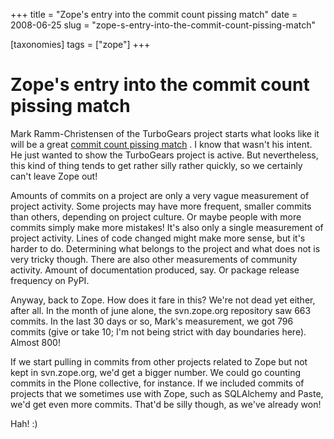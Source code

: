 +++
title = "Zope's entry into the commit count pissing match"
date = 2008-06-25
slug = "zope-s-entry-into-the-commit-count-pissing-match"

[taxonomies]
tags = ["zope"]
+++

# Zope's entry into the commit count pissing match

Mark Ramm-Christensen of the TurboGears project starts what looks like
it will be a great [commit count pissing
match](http://compoundthinking.com/blog/index.php/2008/06/24/but-im-not-dead-yet/#comments)
. I know that wasn't his intent. He just wanted to show the TurboGears
project is active. But nevertheless, this kind of thing tends to get
rather silly rather quickly, so we certainly can't leave Zope out!

Amounts of commits on a project are only a very vague measurement of
project activity. Some projects may have more frequent, smaller commits
than others, depending on project culture. Or maybe people with more
commits simply make more mistakes! It's also only a single measurement
of project activity. Lines of code changed might make more sense, but
it's harder to do. Determining what belongs to the project and what does
not is very tricky though. There are also other measurements of
community activity. Amount of documentation produced, say. Or package
release frequency on PyPI.

Anyway, back to Zope. How does it fare in this? We're not dead yet
either, after all. In the month of june alone, the svn.zope.org
repository saw 663 commits. In the last 30 days or so, Mark's
measurement, we got 796 commits (give or take 10; I'm not being strict
with day boundaries here). Almost 800!

If we start pulling in commits from other projects related to Zope but
not kept in svn.zope.org, we'd get a bigger number. We could go counting
commits in the Plone collective, for instance. If we included commits of
projects that we sometimes use with Zope, such as SQLAlchemy and Paste,
we'd get even more commits. That'd be silly though, as we've already
won!

Hah! :)
